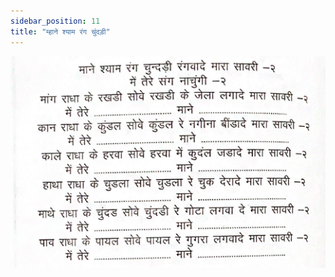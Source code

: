 ```yaml
---
sidebar_position: 11
title: "म्हाने श्याम रंग चुंदड़ी"
---
```


![img](./../../../static/img/bhajans/mane-shyam-rang-chundadi.png)
